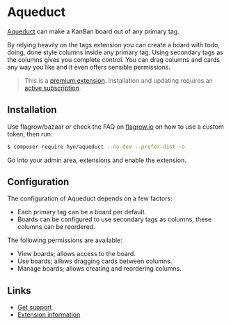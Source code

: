 # Aqueduct

[Aqueduct](https://flagrow.io/extensions/hyn/aqueduct) can make a KanBan board out of any primary tag.

By relying heavily on the tags extension you can create a board with todo, doing, done style columns inside any primary tag. Using secondary tags as the columns gives you complete control. You can drag columns and cards any way you like and it even offers sensible permissions.

> This is a [premium extension](https://flagrow.io/about/premium-extensions). Installation and updating requires an [active subscription](https://flagrow.io/extensions/hyn/aqueduct/subscription).

## Installation

Use flagrow/bazaar or check the FAQ on [flagrow.io](https://flagrow.io) on how to use a custom token, then run:

```bash
$ composer require hyn/aqueduct --no-dev --prefer-dist -o
```

Go into your admin area, extensions and enable the extension.

## Configuration

The configuration of Aqueduct depends on a few factors:

- Each primary tag can be a board per default.
- Boards can be configured to use secondary tags as columns, these columns can be reordered.

The following permissions are available:

- View boards; allows access to the board.
- Use boards; allows dragging cards between columns.
- Manage boards; allows creating and reordering columns.

## Links

- [Get support](https://forum.flagrow.io/t/hyn-aqueduct)
- [Extension information](https://flagrow.io/extensions/hyn/aqueduct)
